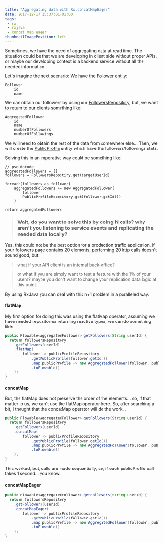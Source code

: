 ```yaml
---
title: "Aggregating data with Rx.concatMapEager"
date: 2017-12-17T15:37:01+01:00
tags:
 - rx
 - rxjava
 - concat map eager
thumbnailImagePosition: left
---
```


Sometimes, we have the need of aggregating data at read time.
The situation could be that we are developing in client side without proper APIs, 
or maybe our developing context is a backend service without all the needed information.

Let's imagine the next scenario:
We have the [Follower](https://github.com/odin-delrio/coding-tests/blob/master/rx-concat-eager/src/main/java/org/odin/Follower.java) entity: 

```
Follower
    id
    name
```

We can obtain our followers by using our [FollowersRepository](https://github.com/odin-delrio/coding-tests/blob/master/rx-concat-eager/src/main/java/org/odin/FollowersRepository.java), but, 
we want to return to our clients something like:

```
AggregatedFollower
    id
    name
    numberOfFollowers
    numberOfFollowings
```

We will need to obtain the rest of the data from somewhere else... 
Then, we will create the [PublicProfile](https://github.com/odin-delrio/coding-tests/blob/master/rx-concat-eager/src/main/java/org/odin/PublicProfile.java) entity which have the followers/followings stats.

Solving this in an imperative way could be something like:

```
// pseudocode
aggregatedFollowers = []
followers = FollowersRepostiry.get(targetUserId)

foreach(followers as follower)
    aggregatedFollowers += new AggregatedFollower(
        follower, 
        PublicProfileRepository.get(follower.getId())
    )
    
return aggregatedFollowers
```

> ### Wait, do you want to solve this by doing N calls? why aren't you listening to service events and replicating the needed data locally?
Yes, this could not be the best option for a production traffic application, 
if your followers page contains 20 elements, performing 20 http calls doesn't sound good, but:
 
> what if your API client is an internal back-office? 

> or what if you are simply want to test a feature with the 1% of your users? 
maybe you don't want to change your replication data logic at this point.


By using RxJava you can deal with this [n+1](https://secure.phabricator.com/book/phabcontrib/article/n_plus_one/) problem in a paralleled way.


#### flatMap
My first option for doing this was using the flatMap operator, assuming we have needed repositories returning
reactive types, we can do something like:

```java
public Flowable<AggregatedFollower> getFollowers(String userId) {
  return followersRepository
    .getFollowers(userId)
    .flatMap(
        follower -> publicProfileRepository
            .getPublicProfile(follower.getId())
            .map(publicProfile -> new AggregatedFollower(follower, publicProfile))
            .toFlowable()
    );
}
```

#### concatMap

But, the flatMap does not preserve the order of the elements... so, if that matter to us, we can't use the flatMap operator here.
So, after searching a bit, I thought that the concatMap operator will do the work...

```java
public Flowable<AggregatedFollower> getFollowers(String userId) {
  return followersRepository
    .getFollowers(userId)
    .concatMap(
        follower -> publicProfileRepository
            .getPublicProfile(follower.getId())
            .map(publicProfile -> new AggregatedFollower(follower, publicProfile))
            .toFlowable()
    );
}
```

This worked, but, calls are made sequentially, so, if each publicProfile call takes 1 second... you know.

#### concatMapEager

```java
public Flowable<AggregatedFollower> getFollowers(String userId) {
  return followersRepository
    .getFollowers(userId)
    .concatMapEager(
        follower -> publicProfileRepository
            .getPublicProfile(follower.getId())
            .map(publicProfile -> new AggregatedFollower(follower, publicProfile))
            .toFlowable()
    );
}
```
